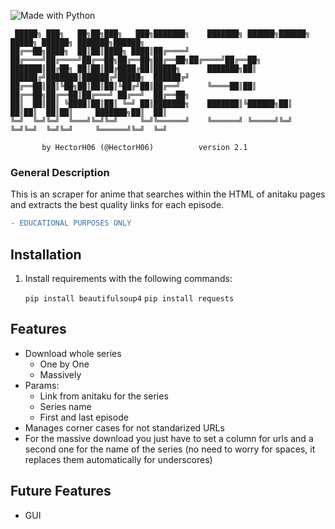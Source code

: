 ![Made with Python](https://forthebadge.com/images/badges/made-with-python.svg)

```ascii
 █████╗ ███╗   ██╗██╗███╗   ███╗███████╗    ███████╗ ██████╗██████╗  █████╗ ██████╗ ███████╗██████╗ 
██╔══██╗████╗  ██║██║████╗ ████║██╔════╝    ██╔════╝██╔════╝██╔══██╗██╔══██╗██╔══██╗██╔════╝██╔══██╗
███████║██╔██╗ ██║██║██╔████╔██║█████╗      ███████╗██║     ██████╔╝███████║██████╔╝█████╗  ██████╔╝
██╔══██║██║╚██╗██║██║██║╚██╔╝██║██╔══╝      ╚════██║██║     ██╔══██╗██╔══██║██╔═══╝ ██╔══╝  ██╔══██╗
██║  ██║██║ ╚████║██║██║ ╚═╝ ██║███████╗    ███████║╚██████╗██║  ██║██║  ██║██║     ███████╗██║  ██║
╚═╝  ╚═╝╚═╝  ╚═══╝╚═╝╚═╝     ╚═╝╚══════╝    ╚══════╝ ╚═════╝╚═╝  ╚═╝╚═╝  ╚═╝╚═╝     ╚══════╝╚═╝  ╚═╝

       by HectorH06 (@HectorH06)          version 2.1
```

### General Description

This is an scraper for anime that searches within the HTML of anitaku pages and extracts the best quality links for each episode.

```diff
- EDUCATIONAL PURPOSES ONLY
```

## Installation

1. Install requirements with the following commands:

   `pip install beautifulsoup4`
   `pip install requests`

## Features

- Download whole series
   - One by One
   - Massively
- Params:
   - Link from anitaku for the series
   - Series name
   - First and last episode
- Manages corner cases for not standarized URLs
- For the massive download you just have to set a column for urls and a second one for the name of the series (no need to worry for spaces, it replaces them automatically for underscores)

## Future Features

- GUI